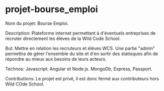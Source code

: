 # projet-bourse_emploi

Nom du projet: Bourse Emploi.

Description: Plateforme internet permettant à d'éventuels entreprises de recruter directement les élèves de la Wild Code School.

But: Mettre en relation les recruteurs et élèves WCS. Une partie "admin" permettra de gérer l'ensemble du site et d'en sortir des statisques afin de répondre au mieux aux besoins de leurs acteurs.

Technos: 
Javascript: Angular et Node.js.
MongoDb, Express, Passport.

Contributions:
Le projet est privé, il est donc fermé aux contributeurs hors Wild COde School.

